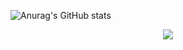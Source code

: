![Anurag's GitHub stats](https://github-readme-stats.vercel.app/api?username=rohith033&show_icons=true&theme=radical)
<p align="center">
  <a href="https://skillicons.dev">
    <img src="https://skillicons.dev/icons?i=cpp,python,pytorch,tensorflow,html,css,react,js,fast.ai,sql,postgres" />
  </a>
</p>




